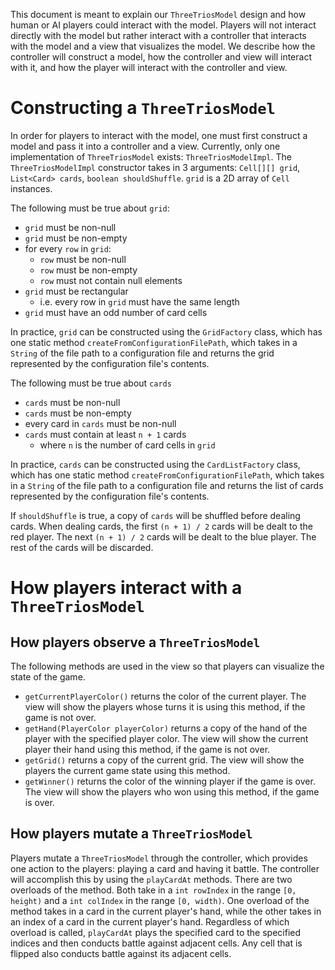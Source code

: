 This document is meant to explain our `ThreeTriosModel` design and how human or AI players could
interact with the model. Players will not interact directly with the model but rather interact with
a controller that interacts with the model and a view that visualizes the model. We describe how the
controller will construct a model, how the controller and view will interact with it, and how the
player will interact with the controller and view.

# Constructing a `ThreeTriosModel`

In order for players to interact with the model, one must first construct a model and pass it into a
controller and a view. Currently, only one
implementation of `ThreeTriosModel` exists: `ThreeTriosModelImpl`. The `ThreeTriosModelImpl`
constructor takes in 3
arguments: `Cell[][] grid`, `List<Card> cards`, `boolean shouldShuffle`. `grid` is
a 2D array of `Cell` instances.

The following must be true about `grid`:

- `grid` must be non-null
- `grid` must be non-empty
- for every `row` in `grid`:
    - `row` must be non-null
    - `row` must be non-empty
    - `row` must not contain null elements
- `grid` must be rectangular
    - i.e. every row in `grid` must have the same length
- `grid` must have an odd number of card cells

In practice, `grid` can be constructed using the `GridFactory` class, which has one static
method `createFromConfigurationFilePath`, which takes in a `String` of the file path to a
configuration file and returns the grid represented by the configuration file's contents.

The following must be true about `cards`

- `cards` must be non-null
- `cards` must be non-empty
- every card in `cards` must be non-null
- `cards` must contain at least `n + 1` cards
    - where `n` is the number of card cells in `grid`

In practice, `cards` can be constructed using the `CardListFactory` class, which has one static
method `createFromConfigurationFilePath`, which takes in a `String` of the file path to a
configuration file and returns the list of cards represented by the configuration file's contents.

If `shouldShuffle` is true, a copy of `cards` will be shuffled before dealing cards. When dealing
cards, the first `(n + 1) / 2` cards will be dealt to the red player. The next `(n + 1) / 2` cards
will be dealt to the blue player. The rest of the cards will be discarded.

# How players interact with a `ThreeTriosModel`

## How players observe a `ThreeTriosModel`

The following methods are used in the view so that players can visualize the state of the game.

- `getCurrentPlayerColor()` returns the color of the current player. The view will show the players whose
  turns it is using this method, if the game is not over.
- `getHand(PlayerColor playerColor)` returns a copy of the hand of the player with the specified
  player color. The view will show the current player their hand using this method, if the game is
  not over.
- `getGrid()` returns a copy of the current grid. The view will show the players the current game
  state using
  this method.
- `getWinner()` returns the color of the winning player if the game is over. The view will show the
  players who won using this method, if the game is over.

## How players mutate a `ThreeTriosModel`

Players mutate a `ThreeTriosModel` through the controller, which provides one action to the players:
playing a card and having it battle. The controller will accomplish this by using the `playCardAt`
methods. There are two overloads of the method. Both take in a `int rowIndex` in the
range `[0, height)` and a `int colIndex` in the range `[0, width)`. One overload of the method takes
in a card in the current player's hand, while the other takes in an index of a card in the current
player's hand. Regardless of which overload is called, `playCardAt` plays the specified card to the
specified indices and then conducts battle against adjacent cells. Any cell that is flipped also
conducts battle against its adjacent cells.